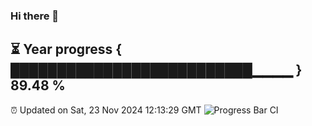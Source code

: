 ### Hi there 👋
⏳ Year progress { ██████████████████████████▁▁▁▁ } 89.48 %
---
⏰ Updated on Sat, 23 Nov 2024 12:13:29 GMT
![Progress Bar CI](https://github.com/Moyi321/Moyi321/workflows/Progress%20Bar%20CI/badge.svg)
